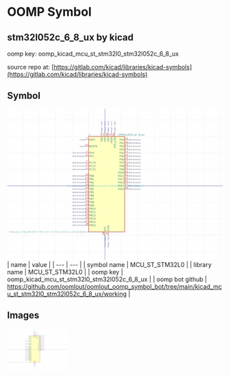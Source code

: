 # OOMP Symbol  
## stm32l052c_6_8_ux  by kicad  
  
oomp key: oomp_kicad_mcu_st_stm32l0_stm32l052c_6_8_ux  
  
source repo at: [https://gitlab.com/kicad/libraries/kicad-symbols](https://gitlab.com/kicad/libraries/kicad-symbols)  
## Symbol  
  
[![working.png](working_600.png)](working.png)  
| name | value | 
| --- | --- | 
| symbol name | MCU_ST_STM32L0 | 
| library name | MCU_ST_STM32L0 | 
| oomp key | oomp_kicad_mcu_st_stm32l0_stm32l052c_6_8_ux | 
| oomp bot github | https://github.com/oomlout/oomlout_oomp_symbol_bot/tree/main/kicad_mcu_st_stm32l0_stm32l052c_6_8_ux/working | 
## Images  
  
[![working.png](working_140.png)](working.png)  
